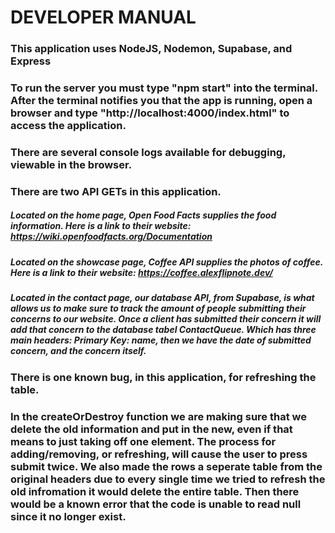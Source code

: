 # DEVELOPER MANUAL

### This application uses NodeJS, Nodemon, Supabase, and Express

### To run the server you must type "npm start" into the terminal. After the terminal notifies you that the app is running, open a browser and type "http://localhost:4000/index.html" to access the application.

### There are several console logs available for debugging, viewable in the browser.

### There are two API GETs in this application.

##### Located on the home page, Open Food Facts supplies the food information. Here is a link to their website: https://wiki.openfoodfacts.org/Documentation

##### Located on the showcase page, Coffee API supplies the photos of coffee. Here is a link to their website: https://coffee.alexflipnote.dev/

##### Located in the contact page, our database API, from Supabase, is what allows us to make sure to track the amount of people submitting their concerns to our website. Once a client has submitted their concern it will add that concern to the database tabel ContactQueue. Which has three main headers: Primary Key: name, then we have the date of submitted concern, and the concern itself.

### There is one known bug, in this application, for refreshing the table. 
### In the createOrDestroy function we are making sure that we delete the old information and put in the new, even if that means to just taking off one element.  The process for adding/removing, or refreshing, will cause the user to press submit twice. We also made the rows a seperate table from the original headers due to every single time we tried to refresh the old infromation it would delete the entire table. Then there would be a known error that the code is unable to read null since it no longer exist.